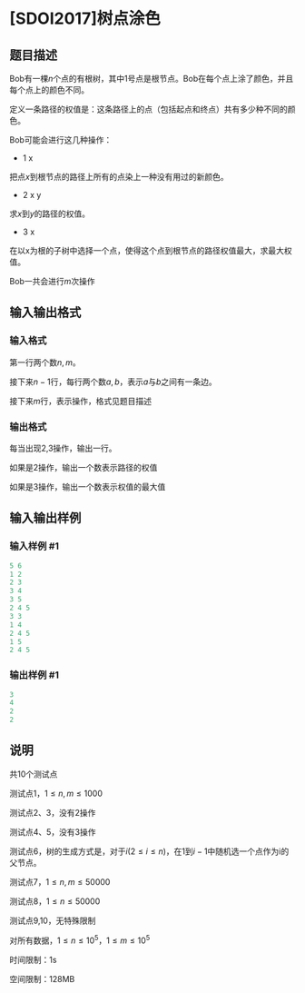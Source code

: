 # [SDOI2017]树点涂色

## 题目描述

Bob有一棵$n$个点的有根树，其中1号点是根节点。Bob在每个点上涂了颜色，并且每个点上的颜色不同。

定义一条路径的权值是：这条路径上的点（包括起点和终点）共有多少种不同的颜色。

Bob可能会进行这几种操作：

- 1 x

把点$x$到根节点的路径上所有的点染上一种没有用过的新颜色。

- 2 x y

求$x$到$y$的路径的权值。

- 3 x

在以x为根的子树中选择一个点，使得这个点到根节点的路径权值最大，求最大权值。

Bob一共会进行$m$次操作

## 输入输出格式

### 输入格式

第一行两个数$n,m$。

接下来$n-1$行，每行两个数$a,b$，表示$a$与$b$之间有一条边。

接下来$m$行，表示操作，格式见题目描述

### 输出格式

每当出现2,3操作，输出一行。

如果是2操作，输出一个数表示路径的权值

如果是3操作，输出一个数表示权值的最大值

## 输入输出样例

### 输入样例 #1

```cpp
5 6
1 2
2 3
3 4
3 5
2 4 5
3 3
1 4
2 4 5
1 5
2 4 5
```


### 输出样例 #1

```cpp
3
4
2
2
```


## 说明

共10个测试点

测试点1，$1\leq n,m\leq1000$

测试点2、3，没有2操作

测试点4、5，没有3操作

测试点6，树的生成方式是，对于$i(2\leq i \leq n)$，在1到$i-1$中随机选一个点作为i的父节点。

测试点7，$1\leq n,m\leq 50000$

测试点8，$1\leq n \leq 50000$

测试点9,10，无特殊限制

对所有数据，$1\leq n \leq 10^5$，$1\leq m \leq 10^5$

时间限制：1s

空间限制：128MB

